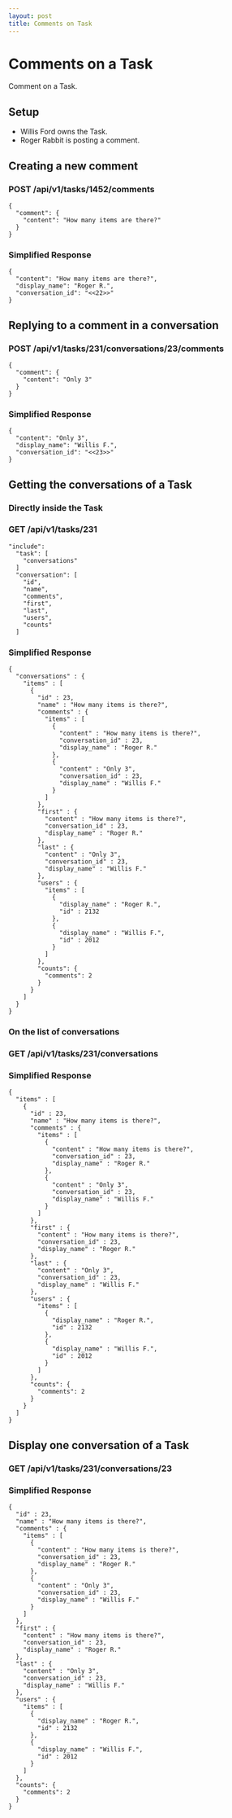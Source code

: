 ```yaml
---
layout: post
title: Comments on Task
---
```

# Comments on a Task

Comment on a Task.

## Setup
* Willis Ford owns the Task.
* Roger Rabbit is posting a comment.

## Creating a new comment

### POST /api/v1/tasks/1452/comments

```
{
  "comment": {
    "content": "How many items are there?"
  }
}
```

### Simplified Response


```
{
  "content": "How many items are there?",
  "display_name": "Roger R.",
  "conversation_id": "<<22>>"
}
```

## Replying to a comment in a conversation


### POST /api/v1/tasks/231/conversations/23/comments


```
{
  "comment": {
    "content": "Only 3"
  }
}
```

### Simplified Response

```
{
  "content": "Only 3",
  "display_name": "Willis F.",
  "conversation_id": "<<23>>"
}
```

## Getting the conversations of a Task

### Directly inside the Task

### GET /api/v1/tasks/231

```
"include":
  "task": [
    "conversations"
  ]
  "conversation": [
    "id",
    "name",
    "comments",
    "first",
    "last",
    "users",
    "counts"
  ]
```

### Simplified Response


```
{
  "conversations" : {
    "items" : [
      {
        "id" : 23,
        "name" : "How many items is there?",
        "comments" : {
          "items" : [
            {
              "content" : "How many items is there?",
              "conversation_id" : 23,
              "display_name" : "Roger R."
            },
            {
              "content" : "Only 3",
              "conversation_id" : 23,
              "display_name" : "Willis F."
            }
          ]
        },
        "first" : {
          "content" : "How many items is there?",
          "conversation_id" : 23,
          "display_name" : "Roger R."
        },
        "last" : {
          "content" : "Only 3",
          "conversation_id" : 23,
          "display_name" : "Willis F."
        },
        "users" : {
          "items" : [
            {
              "display_name" : "Roger R.",
              "id" : 2132
            },
            {
              "display_name" : "Willis F.",
              "id" : 2012
            }
          ]
        },
        "counts": {
          "comments": 2
        }
      }
    ]
  }
}
```


### On the list of conversations

### GET /api/v1/tasks/231/conversations


### Simplified Response

```
{
  "items" : [
    {
      "id" : 23,
      "name" : "How many items is there?",
      "comments" : {
        "items" : [
          {
            "content" : "How many items is there?",
            "conversation_id" : 23,
            "display_name" : "Roger R."
          },
          {
            "content" : "Only 3",
            "conversation_id" : 23,
            "display_name" : "Willis F."
          }
        ]
      },
      "first" : {
        "content" : "How many items is there?",
        "conversation_id" : 23,
        "display_name" : "Roger R."
      },
      "last" : {
        "content" : "Only 3",
        "conversation_id" : 23,
        "display_name" : "Willis F."
      },
      "users" : {
        "items" : [
          {
            "display_name" : "Roger R.",
            "id" : 2132
          },
          {
            "display_name" : "Willis F.",
            "id" : 2012
          }
        ]
      },
      "counts": {
        "comments": 2
      }
    }
  ]
}
```

## Display one conversation of a Task

### GET /api/v1/tasks/231/conversations/23


### Simplified Response


```
{
  "id" : 23,
  "name" : "How many items is there?",
  "comments" : {
    "items" : [
      {
        "content" : "How many items is there?",
        "conversation_id" : 23,
        "display_name" : "Roger R."
      },
      {
        "content" : "Only 3",
        "conversation_id" : 23,
        "display_name" : "Willis F."
      }
    ]
  },
  "first" : {
    "content" : "How many items is there?",
    "conversation_id" : 23,
    "display_name" : "Roger R."
  },
  "last" : {
    "content" : "Only 3",
    "conversation_id" : 23,
    "display_name" : "Willis F."
  },
  "users" : {
    "items" : [
      {
        "display_name" : "Roger R.",
        "id" : 2132
      },
      {
        "display_name" : "Willis F.",
        "id" : 2012
      }
    ]
  },
  "counts": {
    "comments": 2
  }
}
```
